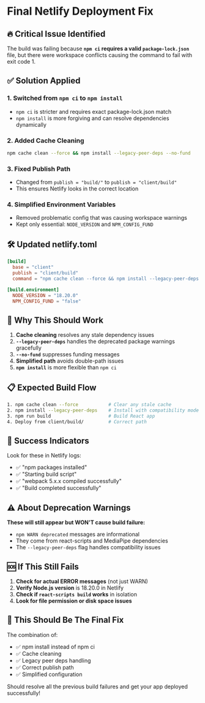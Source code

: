 # Final Netlify Deployment Fix

## 🔥 Critical Issue Identified

The build was failing because **`npm ci` requires a valid `package-lock.json`** file, but there were workspace conflicts causing the command to fail with exit code 1.

## ✅ Solution Applied

### 1. **Switched from `npm ci` to `npm install`**
- `npm ci` is stricter and requires exact package-lock.json match
- `npm install` is more forgiving and can resolve dependencies dynamically

### 2. **Added Cache Cleaning**
```bash
npm cache clean --force && npm install --legacy-peer-deps --no-fund
```

### 3. **Fixed Publish Path**
- Changed from `publish = "build/"` to `publish = "client/build"`
- This ensures Netlify looks in the correct location

### 4. **Simplified Environment Variables**
- Removed problematic config that was causing workspace warnings
- Kept only essential: `NODE_VERSION` and `NPM_CONFIG_FUND`

## 🛠️ Updated netlify.toml

```toml
[build]
  base = "client"
  publish = "client/build"
  command = "npm cache clean --force && npm install --legacy-peer-deps --no-fund && npm run build"

[build.environment]
  NODE_VERSION = "18.20.0"
  NPM_CONFIG_FUND = "false"
```

## 🚀 Why This Should Work

1. **Cache cleaning** resolves any stale dependency issues
2. **`--legacy-peer-deps`** handles the deprecated package warnings gracefully
3. **`--no-fund`** suppresses funding messages
4. **Simplified path** avoids double-path issues
5. **`npm install`** is more flexible than `npm ci`

## 📋 Expected Build Flow

```bash
1. npm cache clean --force           # Clear any stale cache
2. npm install --legacy-peer-deps    # Install with compatibility mode
3. npm run build                     # Build React app
4. Deploy from client/build/         # Correct path
```

## 🎯 Success Indicators

Look for these in Netlify logs:
- ✅ "npm packages installed"
- ✅ "Starting build script" 
- ✅ "webpack 5.x.x compiled successfully"
- ✅ "Build completed successfully"

## ⚠️ About Deprecation Warnings

**These will still appear but WON'T cause build failure:**
- `npm WARN deprecated` messages are informational
- They come from react-scripts and MediaPipe dependencies
- The `--legacy-peer-deps` flag handles compatibility issues

## 🆘 If This Still Fails

1. **Check for actual ERROR messages** (not just WARN)
2. **Verify Node.js version** is 18.20.0 in Netlify
3. **Check if `react-scripts build` works** in isolation
4. **Look for file permission or disk space issues**

## 🎉 This Should Be The Final Fix

The combination of:
- ✅ npm install instead of npm ci
- ✅ Cache cleaning
- ✅ Legacy peer deps handling
- ✅ Correct publish path
- ✅ Simplified configuration

Should resolve all the previous build failures and get your app deployed successfully! 